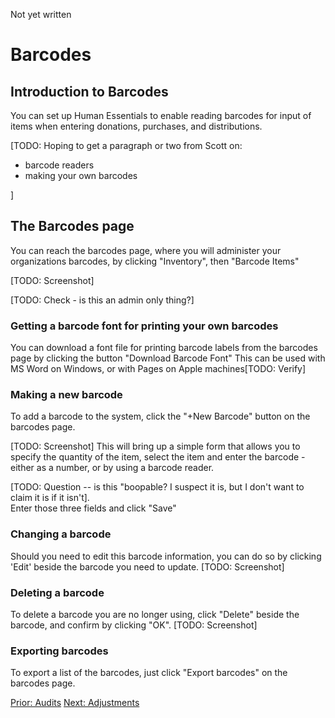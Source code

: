 Not yet written
# Barcodes

## Introduction to Barcodes
You can set up Human Essentials to enable reading barcodes for input of items when entering donations, purchases, and distributions.

[TODO:  Hoping to get a paragraph or two from Scott on:

- barcode readers
- making your own barcodes 

]

## The Barcodes page
You can reach the barcodes page, where you will administer your organizations barcodes, by clicking "Inventory", then "Barcode Items"

[TODO: Screenshot]

[TODO: Check - is this an admin only thing?]

### Getting a barcode font for printing your own barcodes
You can download a font file for printing barcode labels from the barcodes page by clicking the button "Download Barcode Font"
This can be used with MS Word on Windows, or with Pages on Apple machines[TODO: Verify]

### Making a new barcode
To add a barcode to the system, click the "+New Barcode" button on the barcodes page.

[TODO: Screenshot]
This will bring up a simple form that allows you to specify the quantity of the item, select the item and enter the barcode - either as a number, or by using a barcode reader.

[TODO:  Question -- is this "boopable?  I suspect it is, but I don't want to claim it is if it isn't].  
Enter those three fields and click "Save"

### Changing a barcode
Should you need to edit this barcode information, you can do so by clicking 'Edit' beside the barcode you need to update.
[TODO: Screenshot]
### Deleting a barcode
To delete a barcode you are no longer using,  click "Delete" beside the barcode,  and confirm by clicking "OK".
[TODO: Screenshot]
### Exporting barcodes
To export a list of the barcodes, just click "Export barcodes" on the barcodes page.

[Prior: Audits](inventory_audits.md) [Next: Adjustments](inventory_adjustments.md)